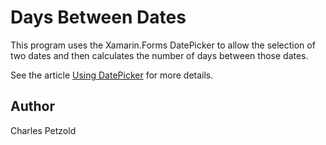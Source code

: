 Days Between Dates
==================

This program uses the Xamarin.Forms DatePicker to allow the selection of two dates and then calculates the number of days between those dates.

See the article [Using DatePicker](https://docs.microsoft.com/en-us/xamarin/xamarin-forms/user-interface/datepicker) for more details.

Author
------

Charles Petzold
